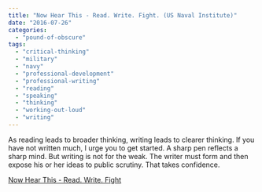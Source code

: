 ```yaml
---
title: "Now Hear This - Read. Write. Fight. (US Naval Institute)"
date: "2016-07-26"
categories: 
  - "pound-of-obscure"
tags: 
  - "critical-thinking"
  - "military"
  - "navy"
  - "professional-development"
  - "professional-writing"
  - "reading"
  - "speaking"
  - "thinking"
  - "working-out-loud"
  - "writing"
---
```


As reading leads to broader thinking, writing leads to clearer thinking. If you have not written much, I urge you to get started. A sharp pen reflects a sharp mind. But writing is not for the weak. The writer must form and then expose his or her ideas to public scrutiny. That takes confidence.

[Now Hear This - Read. Write. Fight](http://www.usni.org/magazines/proceedings/2016-06/now-hear-read-write-fight)
